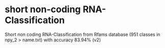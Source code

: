 # short non-coding RNA-Classification

Short non coding RNA-Classification from Rfams database (951 classes in npy_2 > name.txt) with accuracy 83.94% (v2)
